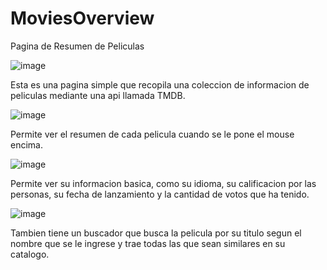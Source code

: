 # MoviesOverview

Pagina de Resumen de Peliculas


![image](https://user-images.githubusercontent.com/93040571/183111132-694aec1d-8b38-4c92-a62c-5ff748c29aa4.png)

Esta es una pagina simple que recopila una coleccion de informacion de peliculas mediante una api llamada TMDB.




![image](https://user-images.githubusercontent.com/93040571/183111215-dbf7bc3d-9ff5-405e-b791-958476cd07bd.png)

Permite ver el resumen de cada pelicula cuando se le pone el mouse encima.




![image](https://user-images.githubusercontent.com/93040571/183111255-f77ff40c-feda-44e3-9004-b666dadf834a.png)

Permite ver su informacion basica, como su idioma, su calificacion por las personas, su fecha de lanzamiento y la cantidad de votos que ha tenido.




![image](https://user-images.githubusercontent.com/93040571/183111338-b9a32b2a-9d05-46e5-9d0e-1efbecc40744.png)

Tambien tiene un buscador que busca la pelicula por su titulo segun el nombre que se le ingrese y trae todas las que sean similares en su catalogo.

